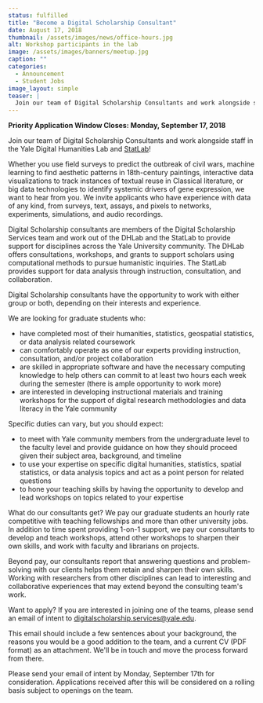 ```yaml
---
status: fulfilled
title: "Become a Digital Scholarship Consultant"
date: August 17, 2018
thumbnail: /assets/images/news/office-hours.jpg
alt: Workshop participants in the lab
image: /assets/images/banners/meetup.jpg
caption: ""
categories:
  - Announcement
  - Student Jobs
image_layout: simple
teaser: |
  Join our team of Digital Scholarship Consultants and work alongside staff in the Yale Digital Humanities Lab and StatLab.
---
```

**Priority Application Window Closes: Monday, September 17, 2018**

Join our team of Digital Scholarship Consultants and work alongside staff in the Yale Digital Humanities Lab and <a href='http://statlab.yale.edu/' target='_blank'>StatLab</a>!

Whether you use field surveys to predict the outbreak of civil wars, machine learning to find aesthetic patterns in 18th-century paintings, interactive data visualizations to track instances of textual reuse in Classical literature, or big data technologies to identify systemic drivers of gene expression, we want to hear from you. We invite applicants who have experience with data of any kind, from surveys, text, assays, and pixels to networks, experiments, simulations, and audio recordings.

Digital Scholarship consultants are members of the Digital Scholarship Services team and work out of the DHLab and the StatLab to provide support for disciplines across the Yale University community. The DHLab offers consultations, workshops, and grants to support scholars using computational methods to pursue humanistic inquiries. The StatLab provides support for data analysis through instruction, consultation, and collaboration.

Digital Scholarship consultants have the opportunity to work with either group or both, depending on their interests and experience.

We are looking for graduate students who:
- have completed most of their humanities, statistics, geospatial statistics, or data analysis related coursework
- can comfortably operate as one of our experts providing instruction, consultation, and/or project collaboration
- are skilled in appropriate software and have the necessary computing knowledge to help others
can commit to at least two hours each week during the semester (there is ample opportunity to work more)
- are interested in developing instructional materials and training workshops for the support of digital research methodologies and data literacy in the Yale community

Specific duties can vary, but you should expect:
- to meet with Yale community members from the undergraduate level to the faculty level and provide guidance on how they should proceed given their subject area, background, and timeline
- to use your expertise on specific digital humanities, statistics, spatial statistics, or data analysis topics and act as a point person for related questions
- to hone your teaching skills by having the opportunity to develop and lead workshops on topics related to your expertise

What do our consultants get?
We pay our graduate students an hourly rate competitive with teaching fellowships and more than other university jobs. In addition to time spent providing 1-on-1 support, we pay our consultants to develop and teach workshops, attend other workshops to sharpen their own skills, and work with faculty and librarians on projects.

Beyond pay, our consultants report that answering questions and problem-solving with our clients helps them retain and sharpen their own skills. Working with researchers from other disciplines can lead to interesting and collaborative experiences that may extend beyond the consulting team's work.

Want to apply?
If you are interested in joining one of the teams, please send an email of intent to [digitalscholarship.services@yale.edu](mailto:digitalscholarship.services@yale.edu).

This email should include a few sentences about your background, the reasons you would be a good addition to the team, and a current CV (PDF format) as an attachment. We'll be in touch and move the process forward from there.

Please send your email of intent by Monday, September 17th for consideration. Applications received after this will be considered on a rolling basis subject to openings on the team.
